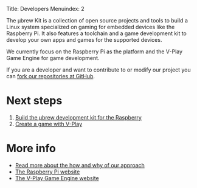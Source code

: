 Title: Developers
Menuindex: 2

The μbrew Kit is a collection of open source projects and tools to build a
Linux system specialized on gaming for embedded devices like the Raspberry Pi.
It also features a toolchain and a game development kit to develop your own apps
and games for the supported devices.

We currently focus on the Raspberry Pi as the platform and the V-Play Game
Engine for game development.

If you are a developer and want to contribute to or modify our project you
can [fork our repositories at GitHub](https://github.com/ubrew-it).

# Next steps

1. [Build the μbrew development kit for the Raspberry]({filename}developers/ubrewkit.md)
2. [Create a game with V-Play]({filename}developers/vplay.md)

# More info

* [Read more about the how and why of our approach]({filename}/General/20150624-why-we-are-doing-this.md)
* [The Raspberry Pi website](https://www.raspberrypi.org/)
* [The V-Play Game Engine website](http://v-play.net/)